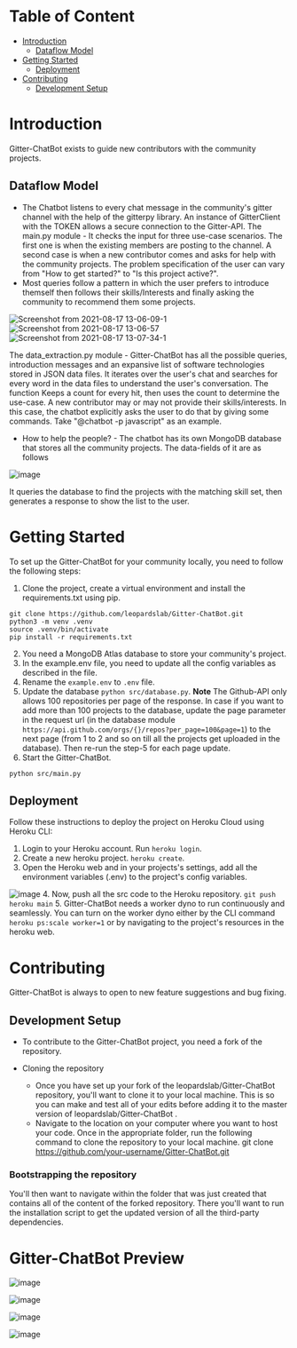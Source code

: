# Table of Content
- [Introduction](#introduction)
    - [Dataflow Model](#dataflow-model)
- [Getting Started](#getting-started)
    - [Deployment](#deployment)
- [Contributing](#contributing)
     - [Development Setup](#development-setup)

# Introduction
Gitter-ChatBot exists to guide new contributors with the community projects.

## Dataflow Model
- The Chatbot listens to every chat message in the community's gitter channel with the help of the gitterpy library. An instance of GitterClient with the TOKEN allows a secure connection to the Gitter-API.
The main.py module - It checks the input for three use-case scenarios. The first one is when the existing members are posting to the channel. A second case is when a new contributor comes and asks for help with the community projects. The problem specification of the user can vary from "How to get started?" to "Is this project active?".
- Most queries follow a pattern in which the user prefers to introduce themself then follows their skills/Interests and finally asking the community to recommend them some projects.

![Screenshot from 2021-08-17 13-06-09-1](https://user-images.githubusercontent.com/55585868/129686894-a4630c57-3959-4f2d-b81d-0c0795cbb6ac.png)
![Screenshot from 2021-08-17 13-06-57](https://user-images.githubusercontent.com/55585868/129686897-f3723064-6393-49c1-b905-1a7b4ee8ade3.png)
![Screenshot from 2021-08-17 13-07-34-1](https://user-images.githubusercontent.com/55585868/129686899-4c4496c8-e9b2-4057-abaa-4b8b3775a167.png)

The data_extraction.py module - Gitter-ChatBot has all the possible queries, introduction messages and an expansive list of software technologies stored in JSON data files. It iterates over the user's chat and searches for every word in the data files to understand the user's conversation. The function Keeps a count for every hit, then uses the count to determine the use-case.
A new contributor may or may not provide their skills/interests. In this case, the chatbot explicitly asks the user to do that by giving some commands. Take "@chatbot -p javascript" as an example.
- How to help the people? - The chatbot has its own MongoDB database that stores all the community projects. The data-fields of it are as follows

![image](https://user-images.githubusercontent.com/55585868/129452253-ef51a0a0-dccc-4282-bbe0-9eee06928231.png)

It queries the database to find the projects with the matching skill set, then generates a response to show the list to the user.

# Getting Started
To set up the Gitter-ChatBot for your community locally, you need to follow the following steps:
1. Clone the project, create a virtual environment and install the requirements.txt using pip.
```
git clone https://github.com/leopardslab/Gitter-ChatBot.git
python3 -m venv .venv
source .venv/bin/activate
pip install -r requirements.txt
```
2. You need a MongoDB Atlas database to store your community's project.
3. In the example.env file, you need to update all the config variables as described in the file.
4. Rename the `example.env` to `.env` file.
5. Update the database `python src/database.py`. 
**Note** The Github-API only allows 100 repositories per page of the response. In case if you want to add more than 100 projects to the database, update the page parameter in the request url (in the database module `https://api.github.com/orgs/{}/repos?per_page=100&page=1`) to the next page (from 1 to 2 and so on till all the projects get uploaded in the database). Then re-run the step-5 for each page update.
6. Start the Gitter-ChatBot.
```
python src/main.py
```

## Deployment
Follow these instructions to deploy the project on Heroku Cloud using Heroku CLI:
1. Login to your Heroku account. Run `heroku login`.
2. Create a new heroku project. `heroku create`.
3. Open the Heroku web and in your projects's settings, add all the environment variables (.env) to the project's config variables.

![image](https://user-images.githubusercontent.com/55585868/129678787-31926b12-68a0-456d-a8cf-967479ebbeb2.png)
4. Now, push all the src code to the Heroku repository. `git push heroku main`
5. Gitter-ChatBot needs a worker dyno to run continuously and seamlessly. You can turn on the worker dyno either by the CLI command `heroku ps:scale worker=1` or by navigating to the project's resources in the heroku web.

# Contributing
Gitter-ChatBot is always to open to new feature suggestions and bug fixing.

## Development Setup
- To contribute to the Gitter-ChatBot project, you need a fork of the repository.
 
- Cloning the repository
    - Once you have set up your fork of the leopardslab/Gitter-ChatBot repository, you'll want to clone it to your local machine. This is so you can make and test all of your edits before adding it to the master version of leopardslab/Gitter-ChatBot .
    - Navigate to the location on your computer where you want to host your code. Once in the appropriate folder, run the following command to clone the repository to your local machine.
git clone https://github.com/your-username/Gitter-ChatBot.git

### Bootstrapping the repository
 You'll then want to navigate within the folder that was just created that contains all of the content of the forked repository. There you'll want to run the installation script to get the updated version of all the third-party dependencies.
 
 # Gitter-ChatBot Preview
![image](https://user-images.githubusercontent.com/55585868/129679929-c3d4b620-9771-4c04-a561-a8af0feb2bd8.png)

![image](https://user-images.githubusercontent.com/55585868/129680155-0df1749b-8c71-4377-b23a-8ee9aa7f68e8.png)

![image](https://user-images.githubusercontent.com/55585868/129680074-1824bf41-bd67-4aa0-b368-5dd46fe3ea07.png)

![image](https://user-images.githubusercontent.com/55585868/129680464-1c67acfb-3efa-4e6b-852b-681433776c52.png)
